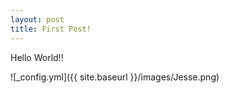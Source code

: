 ```yaml
---
layout: post
title: First Post!
---
```


Hello World!!

![_config.yml]({{ site.baseurl }}/images/Jesse.png)

